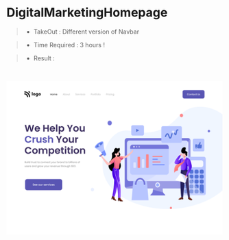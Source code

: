 # DigitalMarketingHomepage

> - TakeOut : Different version of Navbar

> - Time Required : 3 hours !

> - Result :

<br>

![Result](DigitalMarketingHomepage.png)